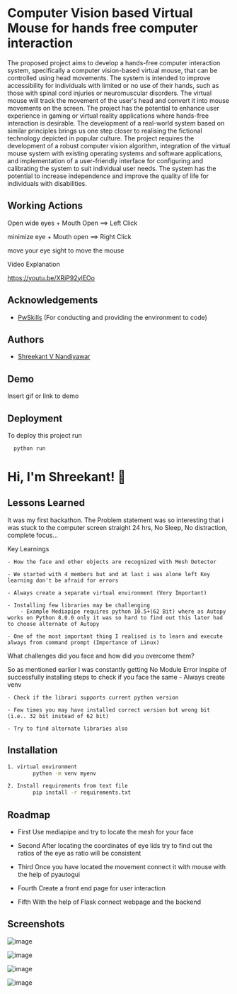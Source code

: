 
# Computer Vision based Virtual Mouse for hands free computer interaction

The proposed project aims to develop a hands-free computer interaction system, specifically a computer vision-based virtual mouse, that can be controlled using head movements. The system is intended to improve accessibility for individuals with limited or no use of their hands, such as those with spinal cord injuries or neuromuscular disorders. The virtual mouse will track the movement of the user's head and convert it into mouse movements on the screen. The project has the potential to enhance user experience in gaming or virtual reality applications where hands-free interaction is desirable. The development of a real-world system based on similar principles brings us one step closer to realising the fictional technology depicted in popular culture. The project requires the development of a robust computer vision algorithm, integration of the virtual mouse system with existing operating systems and software applications, and implementation of a user-friendly interface for configuring and calibrating the system to suit individual user needs. The system has the potential to increase independence and improve the quality of life for individuals with disabilities.


## Working Actions

Open wide eyes + Mouth Open ==> Left Click

minimize eye + Mouth open ==> Right Click

move your eye sight to move the mouse

Video Explanation

https://youtu.be/XRjP92ylEOo





## Acknowledgements

 - [PwSkills](https://experience.pwskills.com/) (For conducting and providing the environment to code)
 




## Authors

- [Shreekant V Nandiyawar](https://github.com/Shree7676)


## Demo

Insert gif or link to demo


## Deployment

To deploy this project run

```bash
  python run
```


# Hi, I'm Shreekant! 👋


## Lessons Learned
It was my first hackathon. The Problem statement was so interesting that i was stuck to the computer screen straight 24 hrs, No Sleep, No distraction, complete focus...

Key Learnings

    - How the face and other objects are recognized with Mesh Detector

    - We started with 4 members but and at last i was alone left Key learning don't be afraid for errors

    - Always create a separate virtual environment (Very Important)

    - Installing few libraries may be challenging
        - Example Mediapipe requires python 10.5+(62 Bit) where as Autopy works on Python 8.0.0 only it was so hard to find out this later had to choose alternate of Autopy 

    - One of the most important thing I realised is to learn and execute always from command prompt (Importance of Linux)

What challenges did you face and how did you overcome them?

So as mentioned earlier I was constantly getting No Module Error inspite of successfully installing 
    steps to check if you face the same 
    - Always create venv

    - Check if the librari supports current python version

    - Few times you may have installed correct version but wrong bit (i.e.. 32 bit instead of 62 bit)

    - Try to find alternate libraries also 


## Installation

```bash
1. virtual environment
        python -m venv myenv

2. Install requirements from text file
        pip install -r requirements.txt
```
    
## Roadmap

- First
    Use mediapipe and try to locate the mesh for your face

- Second
    After locating the coordinates of eye lids try to find out the ratios of the eye as ratio will be consistent 

- Third 
    Once you have located the movement connect it with mouse with the help of pyautogui

- Fourth 
    Create a front end page for user interaction

- Fifth 
    With the help of Flask connect webpage and the backend
## Screenshots

![image](https://user-images.githubusercontent.com/105912861/235350719-9dd6dca1-175e-4388-88f8-79c52f67469d.png)

![image](https://user-images.githubusercontent.com/105912861/235350682-4dc3d6b4-34e3-48ec-8ec2-3388dfd08210.png)

![image](https://user-images.githubusercontent.com/105912861/235350763-013776b3-4b2a-4417-b243-cfbf560f422b.png)

![image](https://user-images.githubusercontent.com/105912861/235350572-05eb5290-f3b3-4a63-a81d-6e0c67c73440.png)



